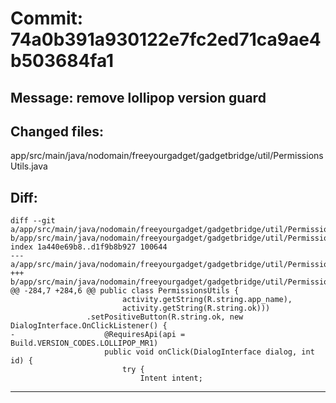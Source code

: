 # Commit: 74a0b391a930122e7fc2ed71ca9ae4b503684fa1
## Message: remove lollipop version guard
## Changed files:
app/src/main/java/nodomain/freeyourgadget/gadgetbridge/util/PermissionsUtils.java

## Diff:
```
diff --git a/app/src/main/java/nodomain/freeyourgadget/gadgetbridge/util/PermissionsUtils.java b/app/src/main/java/nodomain/freeyourgadget/gadgetbridge/util/PermissionsUtils.java
index 1a440e69b8..d1f9b8b927 100644
--- a/app/src/main/java/nodomain/freeyourgadget/gadgetbridge/util/PermissionsUtils.java
+++ b/app/src/main/java/nodomain/freeyourgadget/gadgetbridge/util/PermissionsUtils.java
@@ -284,7 +284,6 @@ public class PermissionsUtils {
                         activity.getString(R.string.app_name),
                         activity.getString(R.string.ok)))
                 .setPositiveButton(R.string.ok, new DialogInterface.OnClickListener() {
-                    @RequiresApi(api = Build.VERSION_CODES.LOLLIPOP_MR1)
                     public void onClick(DialogInterface dialog, int id) {
                         try {
                             Intent intent;
```
-----------------------------------
